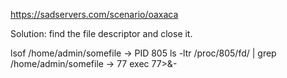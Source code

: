 https://sadservers.com/scenario/oaxaca

Solution: find the file descriptor and close it.

lsof /home/admin/somefile
-> PID 805
ls -ltr /proc/805/fd/ | grep /home/admin/somefile
-> 77
exec 77>&-
